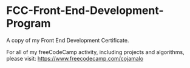 # FCC-Front-End-Development-Program
A copy of my Front End Development Certificate.

For all of my freeCodeCamp activity, including projects and algorithms, please visit: https://www.freecodecamp.com/cojamalo
